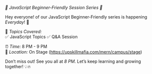 *📢 JavaScript Beginner-Friendly Session Series 🚀*  

Hey everyone!  of our JavaScript Beginner-Friendly series is happening *Everyday*! 🎉  

📌 *Topics Covered:*  
✅ JavaScript Topics
✅ Q&A Session  

⏰ *Time:* 8 PM - 9 PM  
📍 *Location:* On Stage (https://upskillmafia.com/mern/campus/stage)  


Don’t miss out! See you all at *8 PM*. Let’s keep learning and growing together! 💡🔥